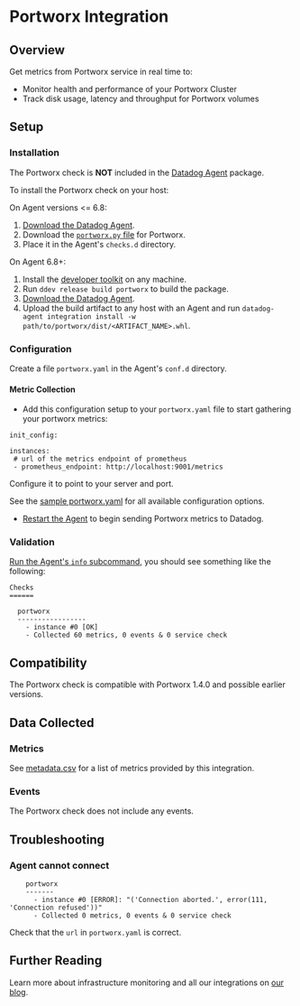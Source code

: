 # Portworx Integration

## Overview

Get metrics from Portworx service in real time to:

- Monitor health and performance of your Portworx Cluster
- Track disk usage, latency and throughput for Portworx volumes

## Setup

### Installation

The Portworx check is **NOT** included in the [Datadog Agent][1] package.

To install the Portworx check on your host:

On Agent versions <= 6.8:

1. [Download the Datadog Agent][1].
2. Download the [`portworx.py` file][8] for Portworx.
3. Place it in the Agent's `checks.d` directory.

On Agent 6.8+:

1. Install the [developer toolkit][2] on any machine.
2. Run `ddev release build portworx` to build the package.
3. [Download the Datadog Agent][1].
4. Upload the build artifact to any host with an Agent and run `datadog-agent integration install -w path/to/portworx/dist/<ARTIFACT_NAME>.whl`.

### Configuration

Create a file `portworx.yaml` in the Agent's `conf.d` directory.

#### Metric Collection

- Add this configuration setup to your `portworx.yaml` file to start gathering your portworx metrics:

```
init_config:

instances:
 # url of the metrics endpoint of prometheus
 - prometheus_endpoint: http://localhost:9001/metrics
```

Configure it to point to your server and port.

See the [sample portworx.yaml][3] for all available configuration options.

* [Restart the Agent][4] to begin sending Portworx metrics to Datadog.

### Validation

[Run the Agent's `info` subcommand][5], you should see something like the following:

    Checks
    ======

      portworx
      -----------------
        - instance #0 [OK]
        - Collected 60 metrics, 0 events & 0 service check

## Compatibility

The Portworx check is compatible with Portworx 1.4.0 and possible earlier versions.

## Data Collected

### Metrics

See [metadata.csv][6] for a list of metrics provided by this integration.

### Events

The Portworx check does not include any events.

## Troubleshooting

### Agent cannot connect

```
    portworx
    -------
      - instance #0 [ERROR]: "('Connection aborted.', error(111, 'Connection refused'))"
      - Collected 0 metrics, 0 events & 0 service check
```

Check that the `url` in `portworx.yaml` is correct.

## Further Reading

Learn more about infrastructure monitoring and all our integrations on [our blog][7].

[1]: https://app.datadoghq.com/account/settings#agent
[2]: https://docs.datadoghq.com/developers/integrations/new_check_howto/#developer-toolkit
[3]: https://github.com/DataDog/integrations-extras/blob/master/portworx/datadog_checks/portworx/data/conf.yaml.example
[4]: https://docs.datadoghq.com/agent/faq/agent-commands/#start-stop-restart-the-agent
[5]: https://docs.datadoghq.com/agent/faq/agent-status-and-information/
[6]: https://github.com/DataDog/integrations-extras/blob/master/portworx/metadata.csv
[7]: https://www.datadoghq.com/blog/
[8]: https://github.com/DataDog/integrations-extras/blob/master/portworx/datadog_checks/portworx/portworx.py
